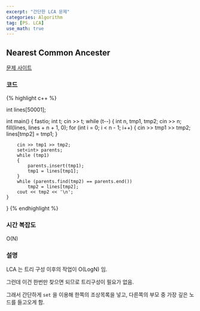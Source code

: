```yaml
---
excerpt: "간단한 LCA 문제"
categories: Algorithm
tag: [PS. LCA]
use_math: true
---
```

## Nearest Common Ancester

[문제 사이트](https://www.acmicpc.net/problem/3584)

### 코드

{% highlight c++ %}

int lines[50001];

int main()
{
	fastio;
	int t;
	cin >> t;
	while (t--)
	{
		int n, tmp1, tmp2;
		cin >> n;
		fill(lines, lines + n + 1, 0);
		for (int i = 0; i < n - 1; i++)
		{
			cin >> tmp1 >> tmp2;
			lines[tmp2] = tmp1;
		}

		cin >> tmp1 >> tmp2;
		set<int> parents;
		while (tmp1)
		{
			parents.insert(tmp1);
			tmp1 = lines[tmp1];
		}
		while (parents.find(tmp2) == parents.end())
			tmp2 = lines[tmp2];
		cout << tmp2 << '\n';
	}
}
{% endhighlight %}

### 시간 복잡도

O(N)

### 설명

LCA 는 트리 구성 이후의 작업이 O(LogN) 임.

그런데 이건 한번만 찾으면 되므로 트리구성이 필요가 없음.

그래서 간단하게 ```set``` 을 이용해 한쪽의 조상목록을 넣고, 다른쪽의 부모 중 가장 깊은 노드를 들고오게 함.
